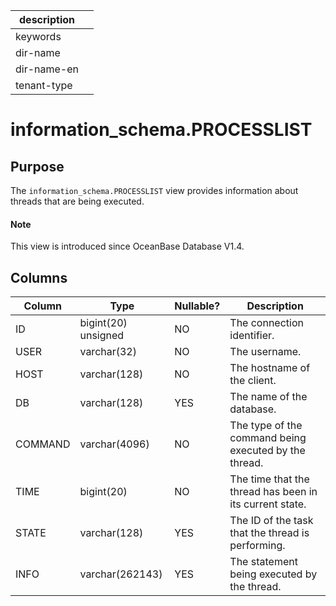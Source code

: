 |description||
|---|---|
|keywords||
|dir-name||
|dir-name-en||
|tenant-type| |

# information_schema.PROCESSLIST

## Purpose

The `information_schema.PROCESSLIST` view provides information about threads that are being executed.

<main id="notice" type='explain'>
  <h4>Note</h4>
  <p>This view is introduced since OceanBase Database V1.4. </p>
</main>

## Columns

| **Column** | **Type** | **Nullable?** | **Description** |
|----------|---------------------|----------------|--------------|
| ID | bigint(20) unsigned | NO | The connection identifier. |
| USER | varchar(32) | NO | The username. |
| HOST | varchar(128) | NO | The hostname of the client. |
| DB | varchar(128) | YES | The name of the database. |
| COMMAND | varchar(4096) | NO | The type of the command being executed by the thread. |
| TIME | bigint(20) | NO | The time that the thread has been in its current state. |
| STATE | varchar(128) | YES | The ID of the task that the thread is performing. |
| INFO | varchar(262143) | YES | The statement being executed by the thread. |
